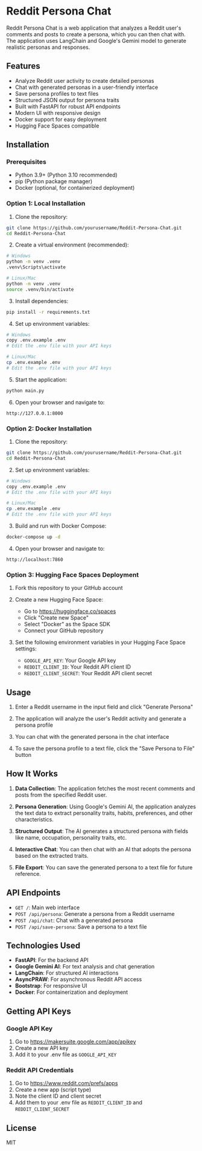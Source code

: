 # Reddit Persona Chat

Reddit Persona Chat is a web application that analyzes a Reddit user's comments and posts to create a persona, which you can then chat with. The application uses LangChain and Google's Gemini model to generate realistic personas and responses.

## Features

- Analyze Reddit user activity to create detailed personas
- Chat with generated personas in a user-friendly interface
- Save persona profiles to text files
- Structured JSON output for persona traits
- Built with FastAPI for robust API endpoints
- Modern UI with responsive design
- Docker support for easy deployment
- Hugging Face Spaces compatible

## Installation

### Prerequisites

- Python 3.9+ (Python 3.10 recommended)
- pip (Python package manager)
- Docker (optional, for containerized deployment)

### Option 1: Local Installation

1. Clone the repository:
```bash
git clone https://github.com/yourusername/Reddit-Persona-Chat.git
cd Reddit-Persona-Chat
```

2. Create a virtual environment (recommended):
```bash
# Windows
python -m venv .venv
.venv\Scripts\activate

# Linux/Mac
python -m venv .venv
source .venv/bin/activate
```

3. Install dependencies:
```bash
pip install -r requirements.txt
```

4. Set up environment variables:
```bash
# Windows
copy .env.example .env
# Edit the .env file with your API keys

# Linux/Mac
cp .env.example .env
# Edit the .env file with your API keys
```

5. Start the application:
```bash
python main.py
```

6. Open your browser and navigate to:
```
http://127.0.0.1:8000
```

### Option 2: Docker Installation

1. Clone the repository:
```bash
git clone https://github.com/yourusername/Reddit-Persona-Chat.git
cd Reddit-Persona-Chat
```

2. Set up environment variables:
```bash
# Windows
copy .env.example .env
# Edit the .env file with your API keys

# Linux/Mac
cp .env.example .env
# Edit the .env file with your API keys
```

3. Build and run with Docker Compose:
```bash
docker-compose up -d
```

4. Open your browser and navigate to:
```
http://localhost:7860
```

### Option 3: Hugging Face Spaces Deployment

1. Fork this repository to your GitHub account

2. Create a new Hugging Face Space:
   - Go to https://huggingface.co/spaces
   - Click "Create new Space"
   - Select "Docker" as the Space SDK
   - Connect your GitHub repository

3. Set the following environment variables in your Hugging Face Space settings:
   - `GOOGLE_API_KEY`: Your Google API key
   - `REDDIT_CLIENT_ID`: Your Reddit API client ID
   - `REDDIT_CLIENT_SECRET`: Your Reddit API client secret

## Usage

1. Enter a Reddit username in the input field and click "Generate Persona"

2. The application will analyze the user's Reddit activity and generate a persona profile

3. You can chat with the generated persona in the chat interface

4. To save the persona profile to a text file, click the "Save Persona to File" button

## How It Works

1. **Data Collection**: The application fetches the most recent comments and posts from the specified Reddit user.

2. **Persona Generation**: Using Google's Gemini AI, the application analyzes the text data to extract personality traits, habits, preferences, and other characteristics.

3. **Structured Output**: The AI generates a structured persona with fields like name, occupation, personality traits, etc.

4. **Interactive Chat**: You can then chat with an AI that adopts the persona based on the extracted traits.

5. **File Export**: You can save the generated persona to a text file for future reference.

## API Endpoints

- `GET /`: Main web interface
- `POST /api/persona`: Generate a persona from a Reddit username
- `POST /api/chat`: Chat with a generated persona
- `POST /api/save-persona`: Save a persona to a text file

## Technologies Used

- **FastAPI**: For the backend API
- **Google Gemini AI**: For text analysis and chat generation
- **LangChain**: For structured AI interactions
- **AsyncPRAW**: For asynchronous Reddit API access
- **Bootstrap**: For responsive UI
- **Docker**: For containerization and deployment

## Getting API Keys

### Google API Key
1. Go to https://makersuite.google.com/app/apikey
2. Create a new API key
3. Add it to your .env file as `GOOGLE_API_KEY`

### Reddit API Credentials
1. Go to https://www.reddit.com/prefs/apps
2. Create a new app (script type)
3. Note the client ID and client secret
4. Add them to your .env file as `REDDIT_CLIENT_ID` and `REDDIT_CLIENT_SECRET`

## License

MIT